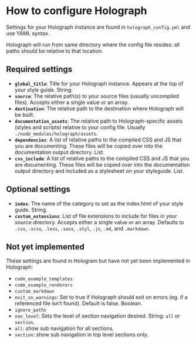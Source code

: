 # How to configure Holograph

Settings for your Holograph instance are found in `holograph_config.yml` and use YAML syntax.

Holograph will run from same directory where the config file resides: all paths should be relative to that location.

## Required settings
* **`global_title`**: Title for your Holograph instance. Appears at the top of your style guide. String.
* **`source`**: The relative path(s) to your source files (usually uncompiled files). Accepts either a single value or an array.
* **`destination`**: The relative path to the destination where Holograph will be built.
* **`documentation_assets`**: The relative path to Holograph-specific assets (styles and scripts) relative to your config file. Usually `./node_modules/holograph/assets`.
* **`dependencies`**: A list of relative paths to the compiled CSS and JS that you are documenting. These files will be copied over into the documentation output directory. List.
* **`css_include`**: A list of relative paths to the compiled CSS and JS that you are documenting. These files will be copied over into the documentation output directory and included as a stylesheet on your styleguide. List.

## Optional settings
* **`index`**: The name of the category to set as the index.html of your style guide. String.
* **`custom_extensions`**: List of file extensions to include for files in your source directory. Accepts either a single value or an array. Defaults to `.css`, `.scss`, `.less`, `.sass`, `.styl`, `.js`, `.md`, and `.markdown`.

## Not yet implemented

These settings are found in Hologram but have not yet been implemented in Holograph:

* `code_example_templates`
* `code_example_renderers`
* `custom_markdown`
* `exit_on_warnings`: Set to true if Holograph should exit on errors (eg. if a referenced file isn't found). Default is false. Boolean.
* `ignore_paths`
* `nav_level`: Sets the level of section navigation desired. String: `all` or `section`.
 * `all`: show sub navigation for all sections.
 * `section`: show sub navigation in top level sections only.
